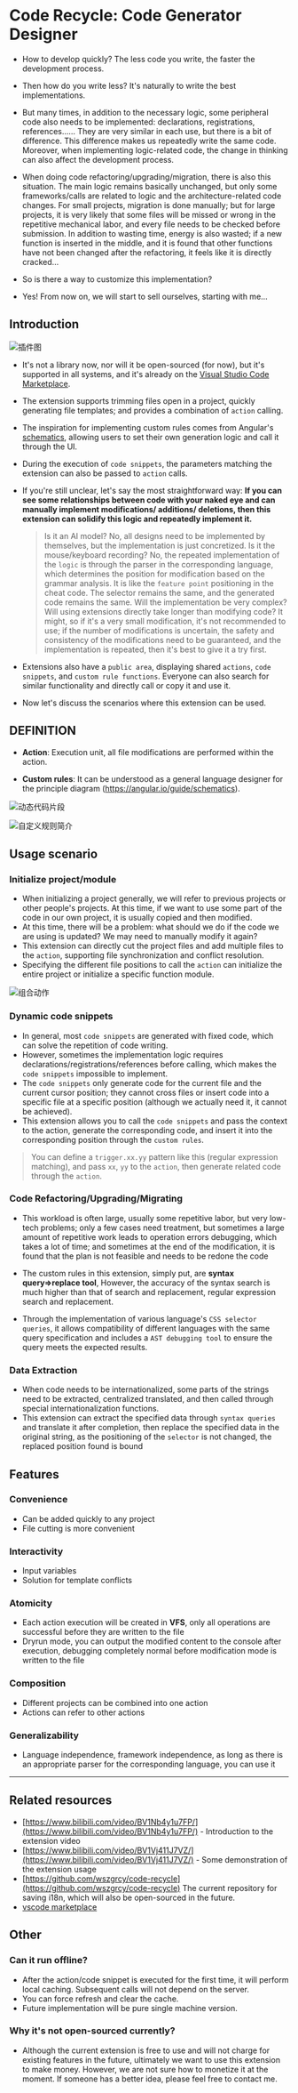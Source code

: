 # Code Recycle: Code Generator Designer

- How to develop quickly? The less code you write, the faster the development process.

- Then how do you write less? It's naturally to write the best implementations.

- But many times, in addition to the necessary logic, some peripheral code also needs to be implemented: declarations, registrations, references...... They are very similar in each use, but there is a bit of difference. This difference makes us repeatedly write the same code. Moreover, when implementing logic-related code, the change in thinking can also affect the development process.

- When doing code refactoring/upgrading/migration, there is also this situation. The main logic remains basically unchanged, but only some frameworks/calls are related to logic and the architecture-related code changes. For small projects, migration is done manually; but for large projects, it is very likely that some files will be missed or wrong in the repetitive mechanical labor, and every file needs to be checked before submission. In addition to wasting time, energy is also wasted; if a new function is inserted in the middle, and it is found that other functions have not been changed after the refactoring, it feels like it is directly cracked...

- So is there a way to customize this implementation?

- Yes! From now on, we will start to sell ourselves, starting with me...

## Introduction

![插件图](https://cdn.jsdelivr.net/gh/wszgrcy/code-recycle@1.0.1/doc/zh-Hans/image/插件图.jpg)

- It's not a library now, nor will it be open-sourced (for now), but it's supported in all systems, and it's already on the [Visual Studio Code Marketplace](https://marketplace.visualstudio.com/items?itemName=LDXCODE.code-recycle).
- The extension supports trimming files open in a project, quickly generating file templates; and provides a combination of `action` calling.
- The inspiration for implementing custom rules comes from Angular's [schematics](https://angular.io/guide/schematics), allowing users to set their own generation logic and call it through the UI.
- During the execution of `code snippets`, the parameters matching the extension can also be passed to `action` calls.
- If you're still unclear, let's say the most straightforward way: **If you can see some relationships between code with your naked eye and can manually implement modifications/ additions/ deletions, then this extension can solidify this logic and repeatedly implement it.**
  > Is it an AI model? No, all designs need to be implemented by themselves, but the implementation is just concretized.
  > Is it the mouse/keyboard recording? No, the repeated implementation of the `logic` is through the parser in the corresponding language, which determines the position for modification based on the grammar analysis. It is like the `feature point` positioning in the cheat code. The selector remains the same, and the generated code remains the same.
  > Will the implementation be very complex? Will using extensions directly take longer than modifying code? It might, so if it's a very small modification, it's not recommended to use; if the number of modifications is uncertain, the safety and consistency of the modifications need to be guaranteed, and the implementation is repeated, then it's best to give it a try first.

- Extensions also have a `public area`, displaying shared `actions`, `code snippets`, and `custom rule functions`. Everyone can also search for similar functionality and directly call or copy it and use it.
- Now let's discuss the scenarios where this extension can be used.

## DEFINITION
- **Action**: Execution unit, all file modifications are performed within the action.

- **Custom rules**: It can be understood as a general language designer for the principle diagram (https://angular.io/guide/schematics).

![动态代码片段](https://cdn.jsdelivr.net/gh/wszgrcy/code-recycle@1.0.1/doc/zh-Hans/image/删除节点.jpg)

![自定义规则简介](https://cdn.jsdelivr.net/gh/wszgrcy/code-recycle@1.0.1/doc/zh-Hans/image/自定义规则简介.jpg)

## Usage scenario
### Initialize project/module

- When initializing a project generally, we will refer to previous projects or other people's projects. At this time, if we want to use some part of the code in our own project, it is usually copied and then modified.
- At this time, there will be a problem: what should we do if the code we are using is updated? We may need to manually modify it again?
- This extension can directly cut the project files and add multiple files to the `action`, supporting file synchronization and conflict resolution.
- Specifying the different file positions to call the `action` can initialize the entire project or initialize a specific function module.

![组合动作](https://cdn.jsdelivr.net/gh/wszgrcy/code-recycle@1.0.1/doc/zh-Hans/image/组合动作.jpg)

### Dynamic code snippets


- In general, most `code snippets` are generated with fixed code, which can solve the repetition of code writing.
- However, sometimes the implementation logic requires declarations/registrations/references before calling, which makes the `code snippets` impossible to implement.
- The `code snippets` only generate code for the current file and the current cursor position; they cannot cross files or insert code into a specific file at a specific position (although we actually need it, it cannot be achieved).
- This extension allows you to call the `code snippets` and pass the context to the action, generate the corresponding code, and insert it into the corresponding position through the `custom rules`.
> You can define a `trigger.xx.yy` pattern like this (regular expression matching), and pass `xx`, `yy` to the `action`, then generate related code through the `action`.

### Code Refactoring/Upgrading/Migrating
- This workload is often large, usually some repetitive labor, but very low-tech problems; only a few cases need treatment, but sometimes a large amount of repetitive work leads to operation errors debugging, which takes a lot of time; and sometimes at the end of the modification, it is found that the plan is not feasible and needs to be redone the code
- The custom rules in this extension, simply put, are **syntax query=>replace tool**, However, the accuracy of the syntax search is much higher than that of  search and replacement,  regular expression search and replacement.

- Through the implementation of various language's `CSS selector queries`, it allows compatibility of different languages with the same query specification and includes a `AST debugging tool` to ensure the query meets the expected results.




### Data Extraction
- When code needs to be internationalized, some parts of the strings need to be extracted, centralized translated, and then called through special internationalization functions.
- This extension can extract the specified data through `syntax queries` and translate it after completion, then replace the specified data in the original string, as the positioning of the `selector` is not changed, the replaced position found is bound

## Features
### Convenience
- Can be added quickly to any project
- File cutting is more convenient
### Interactivity
- Input variables
- Solution for template conflicts
### Atomicity
- Each action execution will be created in **VFS**, only all operations are successful before they are written to the file
- Dryrun mode, you can output the modified content to the console after execution, debugging completely normal before modification mode is written to the file
### Composition
- Different projects can be combined into one action
- Actions can refer to other actions
### Generalizability
- Language independence, framework independence, as long as there is an appropriate parser for the corresponding language, you can use it

---

## Related resources

- [https://www.bilibili.com/video/BV1Nb4y1u7FP/](https://www.bilibili.com/video/BV1Nb4y1u7FP/) - Introduction to the extension video
- [https://www.bilibili.com/video/BV1Vj411J7VZ/](https://www.bilibili.com/video/BV1Vj411J7VZ/) - Some demonstration of the extension usage
- [https://github.com/wszgrcy/code-recycle](https://github.com/wszgrcy/code-recycle) The current repository for saving i18n, which will also be open-sourced in the future.
- [vscode marketplace](https://marketplace.visualstudio.com/items?itemName=LDXCODE.code-recycle)
## Other
### Can it run offline?
- After the action/code snippet is executed for the first time, it will perform local caching. Subsequent calls will not depend on the server.
- You can force refresh and clear the cache.
- Future implementation will be pure single machine version.
### Why it's not open-sourced currently?
- Although the current extension is free to use and will not charge for existing features in the future, ultimately we want to use this extension to make money. However, we are not sure how to monetize it at the moment. If someone has a better idea, please feel free to contact me.
